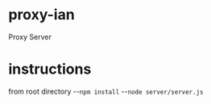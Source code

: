 # proxy-ian
Proxy Server

# instructions
from root directory
--```npm install```
--``` node server/server.js ```
